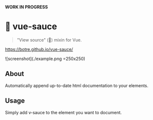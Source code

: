 **WORK IN PROGRESS**

# 🍝 vue-sauce

> "View source" (😬) mixin for Vue.

https://botre.github.io/vue-sauce/

![screenshot](./example.png =250x250)

## About

Automatically append up-to-date html documentation to your elements.

## Usage

Simply add v-sauce to the element you want to document.
